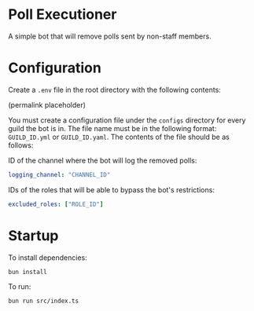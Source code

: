 # Poll Executioner

A simple bot that will remove polls sent by non-staff members.

# Configuration

Create a `.env` file in the root directory with the following contents:

(permalink placeholder)

You must create a configuration file under the `configs` directory for every guild the bot is in. The file name must be in the following format: `GUILD_ID.yml` or `GUILD_ID.yaml`. The contents of the file should be as follows:

ID of the channel where the bot will log the removed polls:
```yaml
logging_channel: "CHANNEL_ID"
```

IDs of the roles that will be able to bypass the bot's restrictions:
```yaml
excluded_roles: ["ROLE_ID"]
```

# Startup

To install dependencies:

```bash
bun install
```

To run:

```bash
bun run src/index.ts
```